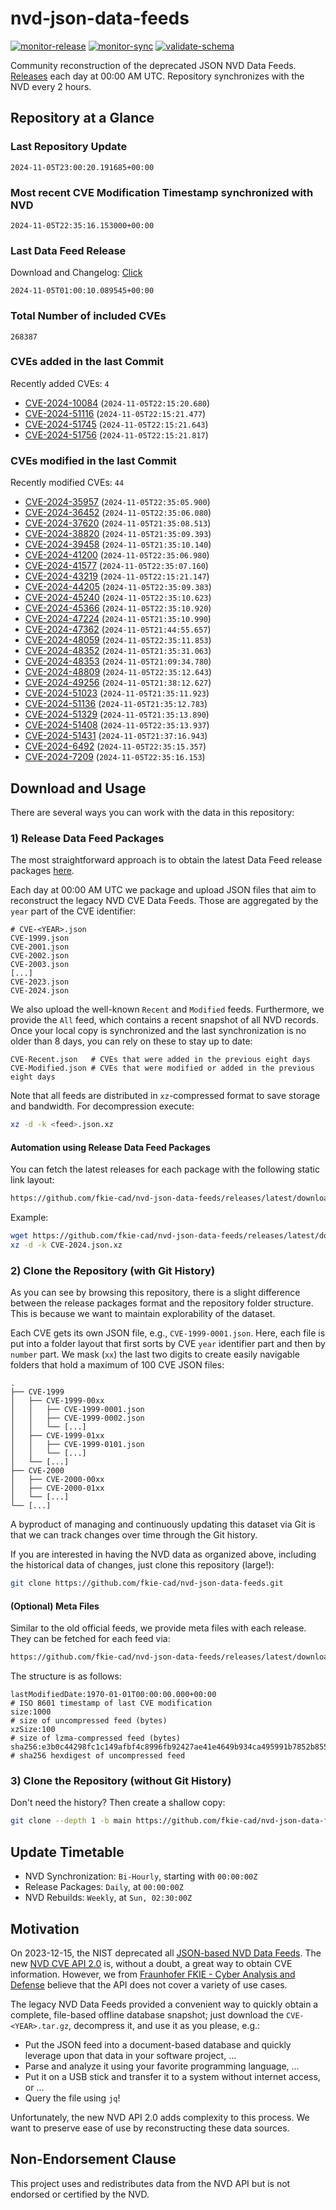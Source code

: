 # nvd-json-data-feeds

[![monitor-release](https://github.com/fkie-cad/nvd-json-data-feeds/actions/workflows/monitor_release.yml/badge.svg)](https://github.com/fkie-cad/nvd-json-data-feeds/actions/workflows/monitor_release.yml)
[![monitor-sync](https://github.com/fkie-cad/nvd-json-data-feeds/actions/workflows/monitor_sync.yml/badge.svg)](https://github.com/fkie-cad/nvd-json-data-feeds/actions/workflows/monitor_sync.yml)
[![validate-schema](https://github.com/fkie-cad/nvd-json-data-feeds/actions/workflows/validate_schema.yml/badge.svg)](https://github.com/fkie-cad/nvd-json-data-feeds/actions/workflows/validate_schema.yml)

Community reconstruction of the deprecated JSON NVD Data Feeds.
[Releases](https://github.com/fkie-cad/nvd-json-data-feeds/releases/latest) each day at 00:00 AM UTC.
Repository synchronizes with the NVD every 2 hours.

## Repository at a Glance

### Last Repository Update

```plain
2024-11-05T23:00:20.191685+00:00
```

### Most recent CVE Modification Timestamp synchronized with NVD

```plain
2024-11-05T22:35:16.153000+00:00
```

### Last Data Feed Release

Download and Changelog: [Click](https://github.com/fkie-cad/nvd-json-data-feeds/releases/latest)

```plain
2024-11-05T01:00:10.089545+00:00
```

### Total Number of included CVEs

```plain
268387
```

### CVEs added in the last Commit

Recently added CVEs: `4`

- [CVE-2024-10084](CVE-2024/CVE-2024-100xx/CVE-2024-10084.json) (`2024-11-05T22:15:20.680`)
- [CVE-2024-51116](CVE-2024/CVE-2024-511xx/CVE-2024-51116.json) (`2024-11-05T22:15:21.477`)
- [CVE-2024-51745](CVE-2024/CVE-2024-517xx/CVE-2024-51745.json) (`2024-11-05T22:15:21.643`)
- [CVE-2024-51756](CVE-2024/CVE-2024-517xx/CVE-2024-51756.json) (`2024-11-05T22:15:21.817`)


### CVEs modified in the last Commit

Recently modified CVEs: `44`

- [CVE-2024-35957](CVE-2024/CVE-2024-359xx/CVE-2024-35957.json) (`2024-11-05T22:35:05.900`)
- [CVE-2024-36452](CVE-2024/CVE-2024-364xx/CVE-2024-36452.json) (`2024-11-05T22:35:06.080`)
- [CVE-2024-37620](CVE-2024/CVE-2024-376xx/CVE-2024-37620.json) (`2024-11-05T21:35:08.513`)
- [CVE-2024-38820](CVE-2024/CVE-2024-388xx/CVE-2024-38820.json) (`2024-11-05T21:35:09.393`)
- [CVE-2024-39458](CVE-2024/CVE-2024-394xx/CVE-2024-39458.json) (`2024-11-05T21:35:10.140`)
- [CVE-2024-41200](CVE-2024/CVE-2024-412xx/CVE-2024-41200.json) (`2024-11-05T22:35:06.980`)
- [CVE-2024-41577](CVE-2024/CVE-2024-415xx/CVE-2024-41577.json) (`2024-11-05T22:35:07.160`)
- [CVE-2024-43219](CVE-2024/CVE-2024-432xx/CVE-2024-43219.json) (`2024-11-05T22:15:21.147`)
- [CVE-2024-44205](CVE-2024/CVE-2024-442xx/CVE-2024-44205.json) (`2024-11-05T22:35:09.383`)
- [CVE-2024-45240](CVE-2024/CVE-2024-452xx/CVE-2024-45240.json) (`2024-11-05T22:35:10.623`)
- [CVE-2024-45366](CVE-2024/CVE-2024-453xx/CVE-2024-45366.json) (`2024-11-05T22:35:10.920`)
- [CVE-2024-47224](CVE-2024/CVE-2024-472xx/CVE-2024-47224.json) (`2024-11-05T21:35:10.990`)
- [CVE-2024-47362](CVE-2024/CVE-2024-473xx/CVE-2024-47362.json) (`2024-11-05T21:44:55.657`)
- [CVE-2024-48059](CVE-2024/CVE-2024-480xx/CVE-2024-48059.json) (`2024-11-05T22:35:11.853`)
- [CVE-2024-48352](CVE-2024/CVE-2024-483xx/CVE-2024-48352.json) (`2024-11-05T21:35:31.063`)
- [CVE-2024-48353](CVE-2024/CVE-2024-483xx/CVE-2024-48353.json) (`2024-11-05T21:09:34.780`)
- [CVE-2024-48809](CVE-2024/CVE-2024-488xx/CVE-2024-48809.json) (`2024-11-05T22:35:12.643`)
- [CVE-2024-49256](CVE-2024/CVE-2024-492xx/CVE-2024-49256.json) (`2024-11-05T21:38:12.627`)
- [CVE-2024-51023](CVE-2024/CVE-2024-510xx/CVE-2024-51023.json) (`2024-11-05T21:35:11.923`)
- [CVE-2024-51136](CVE-2024/CVE-2024-511xx/CVE-2024-51136.json) (`2024-11-05T21:35:12.783`)
- [CVE-2024-51329](CVE-2024/CVE-2024-513xx/CVE-2024-51329.json) (`2024-11-05T21:35:13.890`)
- [CVE-2024-51408](CVE-2024/CVE-2024-514xx/CVE-2024-51408.json) (`2024-11-05T22:35:13.937`)
- [CVE-2024-51431](CVE-2024/CVE-2024-514xx/CVE-2024-51431.json) (`2024-11-05T21:37:16.943`)
- [CVE-2024-6492](CVE-2024/CVE-2024-64xx/CVE-2024-6492.json) (`2024-11-05T22:35:15.357`)
- [CVE-2024-7209](CVE-2024/CVE-2024-72xx/CVE-2024-7209.json) (`2024-11-05T22:35:16.153`)


## Download and Usage

There are several ways you can work with the data in this repository:

### 1) Release Data Feed Packages

The most straightforward approach is to obtain the latest Data Feed release packages [here](https://github.com/fkie-cad/nvd-json-data-feeds/releases/latest).

Each day at 00:00 AM UTC we package and upload JSON files that aim to reconstruct the legacy NVD CVE Data Feeds.
Those are aggregated by the `year` part of the CVE identifier:

```
# CVE-<YEAR>.json
CVE-1999.json
CVE-2001.json
CVE-2002.json
CVE-2003.json
[...]
CVE-2023.json
CVE-2024.json
```

We also upload the well-known `Recent` and `Modified` feeds.
Furthermore, we provide the `All` feed, which contains a recent snapshot of all NVD records.
Once your local copy is synchronized and the last synchronization is no older than 8 days, you can rely on these to stay up to date:

```plain
CVE-Recent.json   # CVEs that were added in the previous eight days
CVE-Modified.json # CVEs that were modified or added in the previous eight days
```

Note that all feeds are distributed in `xz`-compressed format to save storage and bandwidth.
For decompression execute:

```sh
xz -d -k <feed>.json.xz
```

#### Automation using Release Data Feed Packages

You can fetch the latest releases for each package with the following static link layout:

```sh
https://github.com/fkie-cad/nvd-json-data-feeds/releases/latest/download/CVE-<YEAR>.json.xz
```

Example:

```sh
wget https://github.com/fkie-cad/nvd-json-data-feeds/releases/latest/download/CVE-2024.json.xz
xz -d -k CVE-2024.json.xz
```

### 2) Clone the Repository (with Git History)

As you can see by browsing this repository, there is a slight difference between the release packages format and the repository folder structure.
This is because we want to maintain explorability of the dataset.

Each CVE gets its own JSON file, e.g., `CVE-1999-0001.json`.
Here, each file is put into a folder layout that first sorts by CVE `year` identifier part and then by `number` part.
We mask (`xx`) the last two digits to create easily navigable folders that hold a maximum of 100 CVE JSON files:

```plain
.
├── CVE-1999
│   ├── CVE-1999-00xx
│   │   ├── CVE-1999-0001.json
│   │   ├── CVE-1999-0002.json
│   │   └── [...]
│   ├── CVE-1999-01xx
│   │   ├── CVE-1999-0101.json
│   │   └── [...]
│   └── [...]
├── CVE-2000
│   ├── CVE-2000-00xx
│   ├── CVE-2000-01xx
│   └── [...]
└── [...]
```

A byproduct of managing and continuously updating this dataset via Git is that we can track changes over time through the Git history.

If you are interested in having the NVD data as organized above, including the historical data of changes, just clone this repository (large!):

```sh
git clone https://github.com/fkie-cad/nvd-json-data-feeds.git
```

#### (Optional) Meta Files

Similar to the old official feeds, we provide meta files with each release. They can be fetched for each feed via:

```sh
https://github.com/fkie-cad/nvd-json-data-feeds/releases/latest/download/CVE-<YEAR>.meta
```

The structure is as follows:

```plain
lastModifiedDate:1970-01-01T00:00:00.000+00:00                          # ISO 8601 timestamp of last CVE modification
size:1000                                                               # size of uncompressed feed (bytes)
xzSize:100                                                              # size of lzma-compressed feed (bytes)
sha256:e3b0c44298fc1c149afbf4c8996fb92427ae41e4649b934ca495991b7852b855 # sha256 hexdigest of uncompressed feed
```

### 3) Clone the Repository (without Git History)

Don't need the history? Then create a shallow copy:

```sh
git clone --depth 1 -b main https://github.com/fkie-cad/nvd-json-data-feeds.git
```


## Update Timetable

* NVD Synchronization: `Bi-Hourly`, starting with `00:00:00Z`
* Release Packages: `Daily`, at `00:00:00Z`
* NVD Rebuilds: `Weekly`, at `Sun, 02:30:00Z`


## Motivation

On 2023-12-15, the NIST deprecated all [JSON-based NVD Data Feeds](https://nvd.nist.gov/vuln/data-feeds#divRetirementBanner-1).
The new [NVD CVE API 2.0](https://nvd.nist.gov/developers/vulnerabilities) is, without a doubt, a great way to obtain CVE information.
However, we from [Fraunhofer FKIE - Cyber Analysis and Defense](https://www.fkie.fraunhofer.de/en/departments/cad.html) believe that the API does not cover a variety of use cases.

The legacy NVD Data Feeds provided a convenient way to quickly obtain a complete, file-based offline database snapshot; just download the `CVE-<YEAR>.tar.gz`, decompress it, and use it as you please, e.g.:

- Put the JSON feed into a document-based database and quickly leverage upon that data in your software project, ...
- Parse and analyze it using your favorite programming language, ...
- Put it on a USB stick and transfer it to a system without internet access, or ...
- Query the file using `jq`!

Unfortunately, the new NVD API 2.0 adds complexity to this process.
We want to preserve ease of use by reconstructing these data sources.

## Non-Endorsement Clause

This project uses and redistributes data from the NVD API but is not endorsed or certified by the NVD.